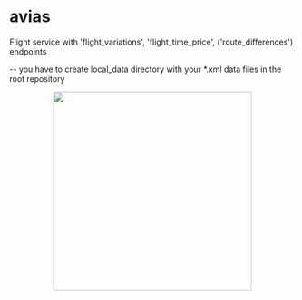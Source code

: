 # avias
Flight service with 'flight_variations', 'flight_time_price', ('route_differences') endpoints

-- you have to create local_data directory with your *.xml data files in the root repository

<p align="center">
  <img src="https://raw.githubusercontent.com/Mil-m/avias/blob/119104e8c13acca5a267be3033f81dcf0cd9ce1d/flight_form.png" width="350"/>
  
</p>
